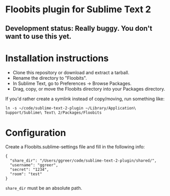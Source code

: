 # Floobits plugin for Sublime Text 2

## Development status: Really buggy. You don't want to use this yet.

# Installation instructions

* Clone this repository or download and extract a tarball.
* Rename the directory to "Floobits".
* In Sublime Text, go to Preferences -> Browse Packages.
* Drag, copy, or move the Floobits directory into your Packages directory.

If you'd rather create a symlink instead of copy/moving, run something like:

    ln -s ~/code/sublime-text-2-plugin ~/Library/Application\ Support/Sublime\ Text\ 2/Packages/Floobits

# Configuration

Create a Floobits.sublime-settings file and fill in the following info:

    {
      "share_dir": "/Users/ggreer/code/sublime-text-2-plugin/shared/",
      "username": "ggreer",
      "secret": "1234",
      "room": "test"
    }

`share_dir` must be an absolute path.
